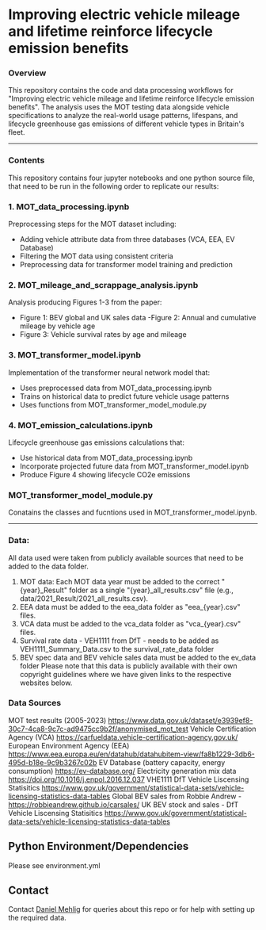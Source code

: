 
# Improving electric vehicle mileage and lifetime reinforce lifecycle emission benefits 
### Overview

This repository contains the code and data processing workflows for "Improving electric vehicle mileage and lifetime reinforce lifecycle emission benefits". The analysis uses the MOT testing data alongside vehicle specifications to analyze the real-world usage patterns, lifespans, and lifecycle greenhouse gas emissions of different vehicle types in Britain's fleet.

---

### Contents
This repository contains four jupyter notebooks and one python source file, that need to be run in the following order to replicate our results:

### 1. MOT_data_processing.ipynb
Preprocessing steps for the MOT dataset including:
- Adding vehicle attribute data from three databases (VCA, EEA, EV Database)
- Filtering the MOT data using consistent criteria
- Preprocessing data for transformer model training and prediction

### 2. MOT_mileage_and_scrappage_analysis.ipynb
Analysis producing Figures 1-3 from the paper:
- Figure 1: BEV global and UK sales data
-Figure 2: Annual and cumulative mileage by vehicle age
- Figure 3: Vehicle survival rates by age and mileage

### 3. MOT_transformer_model.ipynb
Implementation of the transformer neural network model that:
- Uses preprocessed data from MOT_data_processing.ipynb
- Trains on historical data to predict future vehicle usage patterns
- Uses functions from MOT_transformer_model_module.py

### 4. MOT_emission_calculations.ipynb
Lifecycle greenhouse gas emissions calculations that:
- Use historical data from MOT_data_processing.ipynb
- Incorporate projected future data from MOT_transformer_model.ipynb
- Produce Figure 4 showing lifecycle CO2e emissions

### MOT_transformer_model_module.py
Conatains the classes and fucntions used in MOT_transformer_model.ipynb. 

---

### Data:
All data used were taken from publicly available sources that need to be added to the data folder.
1. MOT data: Each MOT data year must be added to the correct "{year}_Result" folder as a single "{year}_all_results.csv" file (e.g., data/2021_Result/2021_all_results.csv). 
2. EEA data must be added to the eea_data folder as "eea_{year}.csv" files.
3. VCA data must be added to the vca_data folder as "vca_{year}.csv" files.
4. Survival rate data - VEH1111 from DfT - needs to be added as VEH1111_Summary_Data.csv to the survival_rate_data folder
5. BEV spec data and BEV vehicle sales data must be added to the ev_data folder
Please note that this data is publicly available with their own copyright guidelines where we have given links to the respective websites below.

### Data Sources
MOT test results (2005-2023) https://www.data.gov.uk/dataset/e3939ef8-30c7-4ca8-9c7c-ad9475cc9b2f/anonymised_mot_test
Vehicle Certification Agency (VCA) https://carfueldata.vehicle-certification-agency.gov.uk/
European Environment Agency (EEA) https://www.eea.europa.eu/en/datahub/datahubitem-view/fa8b1229-3db6-495d-b18e-9c9b3267c02b
EV Database  (battery capacity, energy consumption) https://ev-database.org/
Electricity generation mix data https://doi.org/10.1016/j.enpol.2016.12.037
VHE1111 DfT Vehicle Liscensing Statisitics https://www.gov.uk/government/statistical-data-sets/vehicle-licensing-statistics-data-tables
Global BEV sales from Robbie Andrew - https://robbieandrew.github.io/carsales/
UK BEV stock and sales - DfT Vehicle Liscensing Statisitics https://www.gov.uk/government/statistical-data-sets/vehicle-licensing-statistics-data-tables


## Python Environment/Dependencies
Please see environment.yml

## Contact
Contact [Daniel Mehlig](mailto:d.mehlig18@imperial.ac.uk) for queries about this repo or for help with setting up the required data. 
